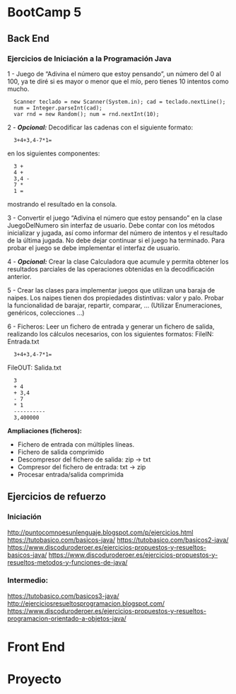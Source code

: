 # BootCamp 5
## Back End
### Ejercicios de Iniciación a la Programación Java
1 - Juego de “Adivina el número que estoy pensando”, un número del 0 al 100, 
ya te diré si es mayor o menor que el mío, pero tienes 10 intentos como mucho.
```
  Scanner teclado = new Scanner(System.in); cad = teclado.nextLine();  
  num = Integer.parseInt(cad);
  var rnd = new Random(); num = rnd.nextInt(10);  
```
2 - ***Opcional:*** Decodificar las cadenas con el siguiente formato:
```
  3+4+3,4-7*1=
```
en los siguientes componentes:
```
  3 +  
  4 +  
  3,4 -  
  7 *  
  1 =  
```
mostrando el resultado en la consola.

3 - Convertir el juego “Adivina el número que estoy pensando” en la clase JuegoDelNumero 
sin interfaz de usuario. Debe contar con los métodos inicializar y jugada, así como 
informar del número de intentos y el resultado de la última jugada. No debe dejar 
continuar si el juego ha terminado. Para probar el juego se debe implementar el interfaz de usuario.

4 - ***Opcional:*** Crear la clase Calculadora que acumule y permita obtener los resultados 
parciales de las operaciones obtenidas en la decodificación anterior.

5 - Crear las clases para implementar juegos que utilizan una baraja de naipes. Los naipes tienen dos propiedades distintivas: valor y palo. Probar la funcionalidad de barajar, repartir, comparar, … (Utilizar Enumeraciones, genéricos, colecciones …)

6 - Ficheros: Leer un fichero de entrada y generar un fichero de salida, realizando los cálculos necesarios, con los siguientes formatos:
FileIN: Entrada.txt
```
  3+4+3,4-7*1=
  ```
FileOUT: Salida.txt
```
  3  
  + 4  
  + 3,4  
  - 7  
  * 1  
  ----------  
  3,400000
  ```
**Ampliaciones (ficheros):**
- Fichero de entrada con múltiples líneas.
- Fichero de salida comprimido
- Descompresor del fichero de salida: zip -> txt
- Compresor del fichero de entrada: txt -> zip
- Procesar entrada/salida comprimida
## Ejercicios de refuerzo
### Iniciación
http://puntocomnoesunlenguaje.blogspot.com/p/ejercicios.html
https://tutobasico.com/basicos-java/
https://tutobasico.com/basicos2-java/
https://www.discoduroderoer.es/ejercicios-propuestos-y-resueltos-basicos-java/
https://www.discoduroderoer.es/ejercicios-propuestos-y-resueltos-metodos-y-funciones-de-java/
### Intermedio:
https://tutobasico.com/basicos3-java/
http://ejerciciosresueltosprogramacion.blogspot.com/
https://www.discoduroderoer.es/ejercicios-propuestos-y-resueltos-programacion-orientado-a-objetos-java/
# Front End
# Proyecto
